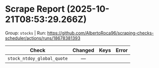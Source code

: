# Scrape Report (2025-10-21T08:53:29.266Z)

Group: `stocks`  |  Run: https://github.com/AlbertoRoca96/scraping-checks-scheduler/actions/runs/18678381393

| Check | Changed | Keys | Error |
|---|:---:|:--|:--|
| `stock_ntdoy_global_quote` | — |  |  |
